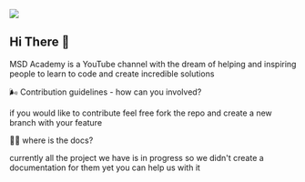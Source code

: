 ![](https://komarev.com/ghpvc/?username=MSD-Academy&label=PROFILE+VIEWS)

## Hi There 👋


MSD Academy is a YouTube channel with the dream of helping and inspiring people to learn to code and create incredible solutions


🌬 Contribution guidelines - how can you involved?

if you would like to contribute feel free fork the repo and create a new branch with your feature

👩‍💻 where is the docs?

currently all the project we have is in progress so we didn't create a documentation for them yet you can help us with it
